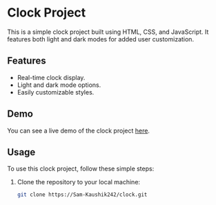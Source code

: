 # Clock Project

This is a simple clock project built using HTML, CSS, and JavaScript. It features both light and dark modes for added user customization.

## Features

- Real-time clock display.
- Light and dark mode options.
- Easily customizable styles.

## Demo

You can see a live demo of the clock project [here](https://sam-kaushik242.github.io/clock/).

## Usage

To use this clock project, follow these simple steps:

1. Clone the repository to your local machine:

   ```sh
   git clone https://Sam-Kaushik242/clock.git
